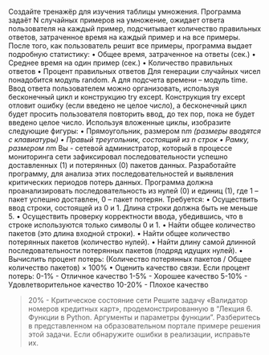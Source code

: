 Cоздайте тренажёр для изучения таблицы умножения. Программа задаёт N случайных
примеров на умножение, ожидает ответа пользователя на каждый пример, подсчитывает
количество правильных ответов, затраченное время на каждый пример и на все примеры. После
того, как пользователь решит все примеры, программа выдает подробную статистику:
• Общее время, затраченное на ответы (сек.)
• Среднее время на один пример (сек.)
• Количество правильных ответов
• Процент правильных ответов
Для генерации случайных чисел понадобится модуль random. А для подсчета времени – модуль
time.
Ввод ответа пользователем можно организовать, используя бесконечный цикл и конструкцию try
except. Конструкция try except отловит ошибку (если введено не целое число), а бесконечный цикл
будет просить пользователя повторить ввод, до тех пор, пока не будет введено целое число.
Используя вложенные циклы, изобразите следующие фигуры:
• Прямоугольник, размером n*m (размеры вводятся с клавиатуры)
• Правый треугольник, состоящий из n строк
• Рамку, размером n*m
Вы - сетевой администратор, который в процессе мониторинга сети зафиксировал
последовательности успешно доставленных (1) и потерянных (0) пакетов данных. Разработайте
программу, для анализа этих последовательностей и выявления критических периодов потерь
данных.
Программа должна проанализировать последовательность из нулей (0) и единиц (1), где 1 – пакет
успешно доставлен, 0 – пакет потерян. Требуется:
• Осуществить ввод строки, состоящей из 0 и 1. Длина строки должна быть не меньше 5.
• Осуществить проверку корректности ввода, убедившись, что в строке используются только
символы 0 и 1.
• Найти общее количество пакетов (это длина входной строки).
• Найти общее количество потерянных пакетов (количество нулей).
• Найти длину самой длинной последовательности потерянных пакетов (подряд идущих
нулей).
• Вычислить процент потерь: (Количество потерянных пакетов / Общее количество пакетов) ×
100%
• Оценить качество связи. Если процент потерь:
0-1% - Отличное качество
1-5% - Хорошее качество
5-10% - Удовлетворительное качество
10-20% - Плохое качество
>20% - Критическое состояние сети
Решите задачу «Валидатор номеров кредитных карт», продемонстрированную в “Лекция 6.
Функции в Python. Аргументы и параметры функции”. Разберитесь в представленном на
образовательном портале примере решения этой задачи. Если обнаружите ошибки в реализации,
исправьте их.

